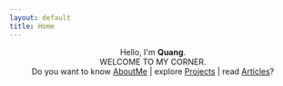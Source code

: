 ```yaml
---
layout: default
title: Home
---
```

<p align="center">
  Hello, I'm <b>Quang</b>.<br>
  WELCOME TO MY CORNER.<br>
  Do you want to know <a href="{{ site.newbaseurl }}about/">AboutMe</a> |
  explore <a href="{{ site.newbaseurl }}projects/">Projects</a> |
  read <a href="{{ site.newbaseurl }}articles/">Articles</a>?
  <br><br>
</p>
